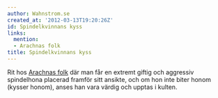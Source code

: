 ```yaml
---
author: Wahnstrom.se
created_at: '2012-03-13T19:20:26Z'
id: Spindelkvinnans kyss
links:
  mention:
  - Arachnas folk
title: Spindelkvinnans kyss
---
```


Rit hos [Arachnas folk] där man får en extremt giftig och aggressiv spindelhona placerad framför
sitt ansikte, och om hon inte biter honom (kysser honom), anses han vara värdig och upptas i kulten.

  [Arachnas folk]: Arachnas_folk